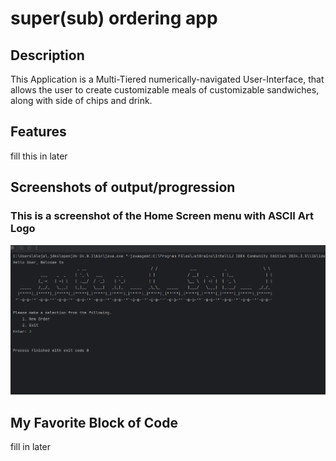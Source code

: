  # super(sub) ordering app 

 ## Description

 This Application is a Multi-Tiered numerically-navigated User-Interface, that allows the user to create customizable meals of customizable sandwiches, along with side of chips and drink.  

 ## Features

 fill this in later

## Screenshots of output/progression

 ### This is a screenshot of the Home Screen menu with ASCII Art Logo
 ![HomeScreen](https://github.com/MarqAlejandro/Super_Sub/blob/main/screenshots/img.png)

 ## My Favorite Block of Code

 fill in later

 

 

 
 
